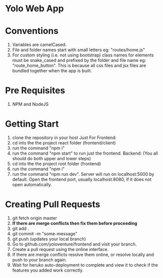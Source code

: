# Yolo Web App

# Conventions
1. Variables are camelCased.
2. File and folder names start with small letters eg: "routes/home.js"
3. For custom styling (i.e. not using bootstrap) class names for elements must be snake_cased and prefixed by the folder and file name eg: "route_home_button". This is because all css files and jsx files are bundled together when the app is built.

# Pre Requisites

1. NPM and NodeJS

# Getting Start

1. clone the repository in your host
   Just For Frontend:
2. cd into the the project react folder (frontend/client)
3. run the command "npm i"
4. run the command "npm start" to run just the frontend.
   Backend: (You all should do both upper and lower steps)
5. cd into the the project root folder (frontend)
6. run the command "npm i"
7. run the command "npm run dev". Server will run on localhost:5000 by default. Open the frontend port, usually localhost:8080, if it does not open automatically.

# Creating Pull Requests

1. git fetch origin master
2. **If there are merge conflicts then fix them before proceeding**
3. git add .
4. git commit -m "some-message"
5. git push (updates your local branch)
6. Go to github.com/yoloventure/frontend and visit your branch.
7. Create a pull request using the online interface.
8. If there are merge conflicts resolve them online, or resolve locally and push to your branch again. 
9. Wait for heruko auto-deployment to complete and view it to check if the features you added work correctly. 
